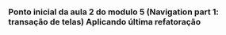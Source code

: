 ### Ponto inicial da aula 2 do modulo 5 (Navigation part 1: transação de telas)  Aplicando última refatoração